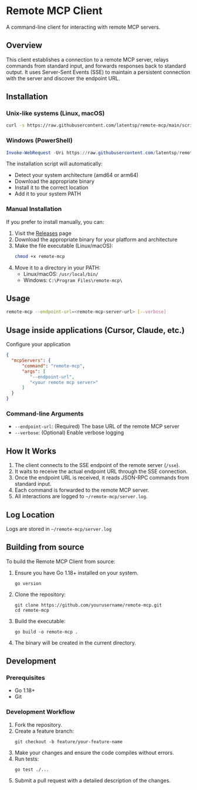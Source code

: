 # Remote MCP Client

A command-line client for interacting with remote MCP servers.

## Overview

This client establishes a connection to a remote MCP server, relays commands from standard input, and forwards responses back to standard output. It uses Server-Sent Events (SSE) to maintain a persistent connection with the server and discover the endpoint URL.

## Installation

### Unix-like systems (Linux, macOS)

```bash
curl -s https://raw.githubusercontent.com/latentsp/remote-mcp/main/scripts/install.sh | bash
```

### Windows (PowerShell)

```powershell
Invoke-WebRequest -Uri https://raw.githubusercontent.com/latentsp/remote-mcp/main/scripts/install.ps1 -OutFile install.ps1; .\install.ps1
```

The installation script will automatically:
- Detect your system architecture (amd64 or arm64)
- Download the appropriate binary
- Install it to the correct location
- Add it to your system PATH

### Manual Installation

If you prefer to install manually, you can:
1. Visit the [Releases](https://github.com/latentsp/remote-mcp/releases) page
2. Download the appropriate binary for your platform and architecture
3. Make the file executable (Linux/macOS):
   ```bash
   chmod +x remote-mcp
   ```
4. Move it to a directory in your PATH:
   - Linux/macOS: `/usr/local/bin/`
   - Windows: `C:\Program Files\remote-mcp\`

## Usage

```sh
remote-mcp --endpoint-url=<remote-mcp-server-url> [--verbose]
```

## Usage inside applications (Cursor, Claude, etc.)

Configure your application
```json
{
  "mcpServers": {
      "command": "remote-mcp",
      "args": [
         "--endpoint-url",
         "<your remote mcp server>"
      ]
  }
}
```

### Command-line Arguments

- `--endpoint-url`: (Required) The base URL of the remote MCP server
- `--verbose`: (Optional) Enable verbose logging

## How It Works

1. The client connects to the SSE endpoint of the remote server (`/sse`).
2. It waits to receive the actual endpoint URL through the SSE connection.
3. Once the endpoint URL is received, it reads JSON-RPC commands from standard input.
4. Each command is forwarded to the remote MCP server.
5. All interactions are logged to `~/remote-mcp/server.log`.

## Log Location

Logs are stored in `~/remote-mcp/server.log`

## Building from source

To build the Remote MCP Client from source:

1. Ensure you have Go 1.18+ installed on your system.
   ```
   go version
   ```

2. Clone the repository:
   ```
   git clone https://github.com/yourusername/remote-mcp.git
   cd remote-mcp
   ```

3. Build the executable:
   ```
   go build -o remote-mcp .
   ```

4. The binary will be created in the current directory.

## Development

### Prerequisites

- Go 1.18+
- Git

### Development Workflow

1. Fork the repository.
2. Create a feature branch:
   ```
   git checkout -b feature/your-feature-name
   ```
3. Make your changes and ensure the code compiles without errors.
4. Run tests:
   ```
   go test ./...
   ```
5. Submit a pull request with a detailed description of the changes.
